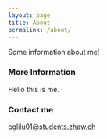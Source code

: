 ```yaml
---
layout: page
title: About
permalink: /about/
---
```


Some information about me!

### More Information

Hello this is me.

### Contact me

[eglilu01@students.zhaw.ch](mailto:eglilu01@students.zhaw.ch)
